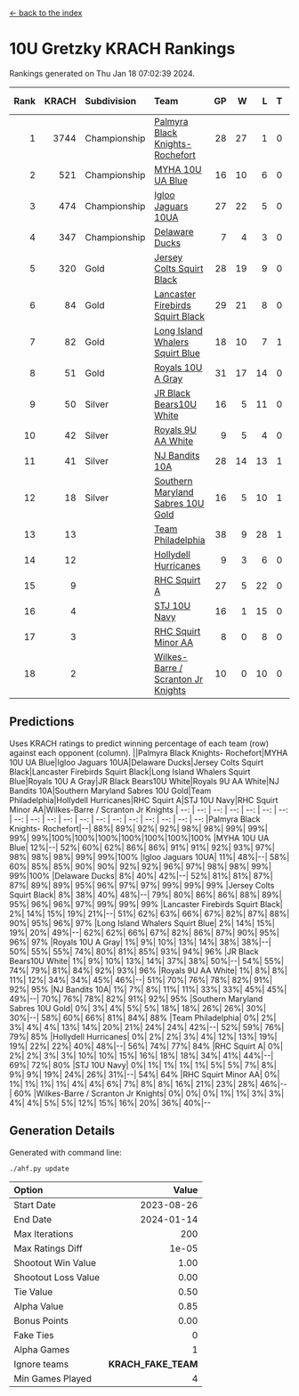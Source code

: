 [<- back to the index](readme.md)
# 10U Gretzky KRACH Rankings
Rankings generated on Thu Jan 18 07:02:39 2024.

Rank|KRACH|Subdivision|Team|GP|W|L|T|OTW|OTL|SoS|Exp Wins|Win Diff
---:|---:|:---|:---|---:|---:|---:|---:|---:|---:|---:|---:|---:
1|3744|Championship|[Palmyra Black Knights- Rochefort](https://gamesheetstats.com/seasons/3659/teams/140260/schedule)|28|27|1|0|0|1|164|27.8|-0.0
2|521|Championship|[MYHA 10U UA Blue](https://gamesheetstats.com/seasons/3659/teams/140258/schedule)|16|10|6|0|0|0|1017|10.8|-0.0
3|474|Championship|[Igloo Jaguars 10UA](https://gamesheetstats.com/seasons/3659/teams/140253/schedule)|27|22|5|0|0|1|255|22.9|0.0
4|347|Championship|[Delaware Ducks](https://gamesheetstats.com/seasons/3659/teams/140218/schedule)|7|4|3|0|0|0|1425|4.8|-0.0
5|320|Gold|[Jersey Colts Squirt Black](https://gamesheetstats.com/seasons/3659/teams/140254/schedule)|28|19|9|0|1|3|657|19.9|0.0
6|84|Gold|[Lancaster Firebirds Squirt Black](https://gamesheetstats.com/seasons/3659/teams/140256/schedule)|29|21|8|0|2|1|188|21.9|0.0
7|82|Gold|[Long Island Whalers Squirt Blue](https://gamesheetstats.com/seasons/3659/teams/140257/schedule)|18|10|7|1|0|0|467|11.4|0.0
8|51|Gold|[Royals 10U A Gray](https://gamesheetstats.com/seasons/3659/teams/140262/schedule)|31|17|14|0|2|2|225|17.9|0.0
9|50|Silver|[JR Black Bears10U White](https://gamesheetstats.com/seasons/3659/teams/140255/schedule)|16|5|11|0|1|1|816|5.9|0.0
10|42|Silver|[Royals 9U AA White](https://gamesheetstats.com/seasons/3659/teams/140225/schedule)|9|5|4|0|0|0|81|5.9|0.0
11|41|Silver|[NJ Bandits 10A](https://gamesheetstats.com/seasons/3659/teams/140259/schedule)|28|14|13|1|0|1|117|15.4|0.0
12|18|Silver|[Southern Maryland Sabres 10U Gold](https://gamesheetstats.com/seasons/3659/teams/140263/schedule)|16|5|10|1|2|0|82|6.4|0.0
13|13||[Team Philadelphia](https://gamesheetstats.com/seasons/3659/teams/140265/schedule)|38|9|28|1|0|2|493|10.4|0.0
14|12||[Hollydell Hurricanes](https://gamesheetstats.com/seasons/3659/teams/140220/schedule)|9|3|6|0|0|0|111|3.9|0.0
15|9||[RHC Squirt A](https://gamesheetstats.com/seasons/3659/teams/140261/schedule)|27|5|22|0|2|0|106|5.9|0.0
16|4||[STJ 10U Navy](https://gamesheetstats.com/seasons/3659/teams/140264/schedule)|16|1|15|0|0|0|742|1.9|0.0
17|3||[RHC Squirt Minor AA](https://gamesheetstats.com/seasons/3659/teams/140224/schedule)|8|0|8|0|0|0|212|0.9|0.0
18|2||[Wilkes-Barre / Scranton Jr Knights](https://gamesheetstats.com/seasons/3659/teams/140228/schedule)|10|0|10|0|0|0|1389|0.9|0.0

## Predictions
Uses KRACH ratings to predict winning percentage of each team (row) against each opponent (column).
||Palmyra Black Knights- Rochefort|MYHA 10U UA Blue|Igloo Jaguars 10UA|Delaware Ducks|Jersey Colts Squirt Black|Lancaster Firebirds Squirt Black|Long Island Whalers Squirt Blue|Royals 10U A Gray|JR Black Bears10U White|Royals 9U AA White|NJ Bandits 10A|Southern Maryland Sabres 10U Gold|Team Philadelphia|Hollydell Hurricanes|RHC Squirt A|STJ 10U Navy|RHC Squirt Minor AA|Wilkes-Barre / Scranton Jr Knights
| --: | --: | --: | --: | --: | --: | --: | --: | --: | --: | --: | --: | --: | --: | --: | --: | --: | --: | --: 
|Palmyra Black Knights- Rochefort|--| 88%| 89%| 92%| 92%| 98%| 98%| 99%| 99%| 99%| 99%|100%|100%|100%|100%|100%|100%|100%
|MYHA 10U UA Blue| 12%|--| 52%| 60%| 62%| 86%| 86%| 91%| 91%| 92%| 93%| 97%| 98%| 98%| 98%| 99%| 99%|100%
|Igloo Jaguars 10UA| 11%| 48%|--| 58%| 60%| 85%| 85%| 90%| 90%| 92%| 92%| 96%| 97%| 98%| 98%| 99%| 99%|100%
|Delaware Ducks|  8%| 40%| 42%|--| 52%| 81%| 81%| 87%| 87%| 89%| 89%| 95%| 96%| 97%| 97%| 99%| 99%| 99%
|Jersey Colts Squirt Black|  8%| 38%| 40%| 48%|--| 79%| 80%| 86%| 86%| 88%| 89%| 95%| 96%| 96%| 97%| 99%| 99%| 99%
|Lancaster Firebirds Squirt Black|  2%| 14%| 15%| 19%| 21%|--| 51%| 62%| 63%| 66%| 67%| 82%| 87%| 88%| 90%| 95%| 96%| 97%
|Long Island Whalers Squirt Blue|  2%| 14%| 15%| 19%| 20%| 49%|--| 62%| 62%| 66%| 67%| 82%| 86%| 87%| 90%| 95%| 96%| 97%
|Royals 10U A Gray|  1%|  9%| 10%| 13%| 14%| 38%| 38%|--| 50%| 55%| 55%| 74%| 80%| 81%| 85%| 93%| 94%| 96%
|JR Black Bears10U White|  1%|  9%| 10%| 13%| 14%| 37%| 38%| 50%|--| 54%| 55%| 74%| 79%| 81%| 84%| 92%| 93%| 96%
|Royals 9U AA White|  1%|  8%|  8%| 11%| 12%| 34%| 34%| 45%| 46%|--| 51%| 70%| 76%| 78%| 82%| 91%| 92%| 95%
|NJ Bandits 10A|  1%|  7%|  8%| 11%| 11%| 33%| 33%| 45%| 45%| 49%|--| 70%| 76%| 78%| 82%| 91%| 92%| 95%
|Southern Maryland Sabres 10U Gold|  0%|  3%|  4%|  5%|  5%| 18%| 18%| 26%| 26%| 30%| 30%|--| 58%| 60%| 66%| 81%| 84%| 88%
|Team Philadelphia|  0%|  2%|  3%|  4%|  4%| 13%| 14%| 20%| 21%| 24%| 24%| 42%|--| 52%| 59%| 76%| 79%| 85%
|Hollydell Hurricanes|  0%|  2%|  2%|  3%|  4%| 12%| 13%| 19%| 19%| 22%| 22%| 40%| 48%|--| 56%| 74%| 77%| 84%
|RHC Squirt A|  0%|  2%|  2%|  3%|  3%| 10%| 10%| 15%| 16%| 18%| 18%| 34%| 41%| 44%|--| 69%| 72%| 80%
|STJ 10U Navy|  0%|  1%|  1%|  1%|  1%|  5%|  5%|  7%|  8%|  9%|  9%| 19%| 24%| 26%| 31%|--| 54%| 64%
|RHC Squirt Minor AA|  0%|  1%|  1%|  1%|  1%|  4%|  4%|  6%|  7%|  8%|  8%| 16%| 21%| 23%| 28%| 46%|--| 60%
|Wilkes-Barre / Scranton Jr Knights|  0%|  0%|  0%|  1%|  1%|  3%|  3%|  4%|  4%|  5%|  5%| 12%| 15%| 16%| 20%| 36%| 40%|--

## Generation Details

Generated with command line:
```
./ahf.py update
```

| Option | Value |
| :----- | ----: |
| Start Date | 2023-08-26 |
| End Date | 2024-01-14 |
| Max Iterations | 200 |
| Max Ratings Diff | 1e-05 |
| Shootout Win Value | 1.00 |
| Shootout Loss Value | 0.00 |
| Tie Value | 0.50 |
| Alpha Value | 0.85 |
| Bonus Points | 0.00 |
| Fake Ties | 0 |
| Alpha Games | 1 |
| Ignore teams | __KRACH_FAKE_TEAM__ |
| Min Games Played | 4 |

